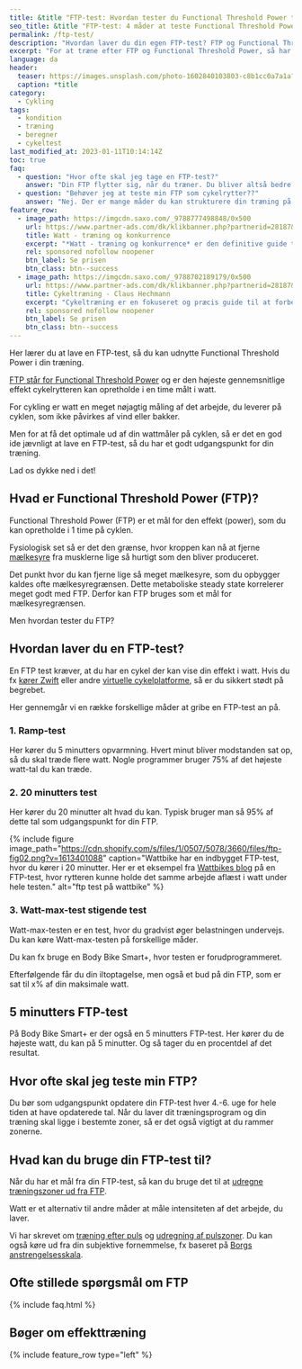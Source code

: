 ```yaml
---
title: &title "FTP-test: Hvordan tester du Functional Threshold Power til cykling?"
seo_title: &title "FTP-test: 4 måder at teste Functional Threshold Power til cykling?"
permalink: /ftp-test/
description: "Hvordan laver du din egen FTP-test? FTP og Functional Threshold Power kan bruges til at udregne træningszoner, men det kræver en præcis test. Sådan gør du!"
excerpt: "For at træne efter FTP og Functional Threshold Power, så har du brug for en præcis FTP-test. Der er mange måder at teste din FTP, så her præsenterer vi de bedste muligheder."
language: da
header:
  teaser: https://images.unsplash.com/photo-1602840103803-c8b1cc0a7a1a?ixlib=rb-4.0.3&ixid=MnwxMjA3fDB8MHxwaG90by1wYWdlfHx8fGVufDB8fHx8&auto=format&fit=crop&h=300&w=400&q=10
  caption: *title
category:
  - Cykling
tags:
  - kondition
  - træning
  - beregner
  - cykeltest
last_modified_at: 2023-01-11T10:14:14Z
toc: true
faq:
  - question: "Hvor ofte skal jeg tage en FTP-test?"
    answer: "Din FTP flytter sig, når du træner. Du bliver altså bedre til at arbejde med en højere intensitet. Derfor kan det være en god ide at teste din FTP hver 4.-6. uge, så dine træningszoner bliver justeret til i forhold til din forbedrede form."
  - question: "Behøver jeg at teste min FTP som cykelrytter??"
    answer: "Nej. Der er mange måder du kan strukturere din træning på. Du kan også bruge puls eller din subjektive fornemmelse. At bruge watt i din cykeltræning er imidlertid et meget præcist mål, og når du ved, hvor mange watt du kan træde, så kan du lettere planlægge dine træningszoner. FTP er også et mål for, om du forbedrer dit i din træning."
feature_row:
  - image_path: https://imgcdn.saxo.com/_9788777498848/0x500
    url: https://www.partner-ads.com/dk/klikbanner.php?partnerid=28187&bannerid=43264&htmlurl=https://www.saxo.com/dk/watt_andrew-coggan-dansk-bearbejdelse-ved-brian-overkaer_hardback_9788777498848
    title: Watt - træning og konkurrence
    excerpt: "*Watt - træning og konkurrence* er den definitive guide til at benytte sig af træning med watt. Med hjælp fra denne bog kan du vende hele din træning op og ned - og blive markant hurtigere og bedre."
    rel: sponsored nofollow noopener
    btn_label: Se prisen
    btn_class: btn--success
  - image_path: https://imgcdn.saxo.com/_9788702189179/0x500
    url: https://www.partner-ads.com/dk/klikbanner.php?partnerid=28187&bannerid=43264&htmlurl=https://www.saxo.com/dk/cykeltraening_claus-hechmann_haeftet_9788702189179
    title: Cykeltræning - Claus Hechmann
    excerpt: "Cykeltræning er en fokuseret og præcis guide til at forbedre dine præstationer på cyklen med effekttræning. Princippet er enkelt: Du skal træne i at kunne cykle så hurtigt som muligt i så lang tid som muligt."
    rel: sponsored nofollow noopener
    btn_label: Se prisen
    btn_class: btn--success
---
```


Her lærer du at lave en FTP-test, så du kan udnytte Functional Threshold Power i din træning.

[FTP står for Functional Threshold Power](/ftp-cykling/) og er den højeste gennemsnitlige effekt cykelrytteren kan opretholde i en time målt i watt.

For cykling er watt en meget nøjagtig måling af det arbejde, du leverer på cyklen, som ikke påvirkes af vind eller bakker.

Men for at få det optimale ud af din wattmåler på cyklen, så er det en god ide jævnligt at lave en FTP-test, så du har et godt udgangspunkt for din træning.

Lad os dykke ned i det!

## Hvad er Functional Threshold Power (FTP)?

Functional Threshold Power (FTP) er et mål for den effekt (power), som du kan opretholde i 1 time på cyklen.

Fysiologisk set så er det den grænse, hvor kroppen kan nå at fjerne [mælkesyre](/maelkesyre-traening/) fra musklerne lige så hurtigt som den bliver produceret.

Det punkt hvor du kan fjerne lige så meget mælkesyre, som du opbygger kaldes ofte mælkesyregrænsen. Dette metaboliske steady state korrelerer meget godt med FTP. Derfor kan FTP bruges som et mål for mælkesyregrænsen.

Men hvordan tester du FTP?

## Hvordan laver du en FTP-test?

En FTP test kræver, at du har en cykel der kan vise din effekt i watt. Hvis du fx [kører Zwift](/komplet-begynderguide-zwift/) eller andre [virtuelle cykelplatforme](/hometrainer-apps/), så er du sikkert stødt på begrebet.

Her gennemgår vi en række forskellige måder at gribe en FTP-test an på.

### 1. Ramp-test

Her kører du 5 minutters opvarmning. Hvert minut bliver modstanden sat op, så du skal træde flere watt. Nogle programmer bruger 75% af det højeste watt-tal du kan træde.

### 2. 20 minutters test

Her kører du 20 minutter alt hvad du kan. Typisk bruger man så 95% af dette tal som udgangspunkt for din FTP.

{% include figure image_path="https://cdn.shopify.com/s/files/1/0507/5078/3660/files/ftp-fig02.png?v=1613401088" caption="Wattbike har en indbygget FTP-test, hvor du kører i 20 minutter. Her er et eksempel fra [Wattbikes blog](https://wattbike.com/blogs/news/your-guide-to-functional-threshold-power) på en FTP-test, hvor rytteren kunne holde det samme arbejde aflæst i watt under hele testen." alt="ftp test på wattbike" %}

### 3. Watt-max-test stigende test

Watt-max-testen er en test, hvor du gradvist øger belastningen undervejs. Du kan køre Watt-max-testen på forskellige måder.

Du kan fx bruge en Body Bike Smart+, hvor testen er forudprogrammeret.

Efterfølgende får du din iltoptagelse, men også et bud på din FTP, som er sat til x% af din maksimale watt.

## 5 minutters FTP-test

På Body Bike Smart+ er der også en 5 minutters FTP-test. Her kører du de højeste watt, du kan på 5 minutter. Og så tager du en procentdel af det resultat.



## Hvor ofte skal jeg teste min FTP?

Du bør som udgangspunkt opdatere din FTP-test hver 4.-6. uge for hele tiden at have opdaterede tal. Når du laver dit træningsprogram og din træning skal ligge i bestemte zoner, så er det også vigtigt at du rammer zonerne.

## Hvad kan du bruge din FTP-test til?

Når du har et mål fra din FTP-test, så kan du bruge det til at [udregne træningszoner ud fra FTP](/ftp-cykling/).

Watt er et alternativ til andre måder at måle intensiteten af det arbejde, du laver.

Vi har skrevet om [træning efter puls](/pulstraening/) og [udregning af pulszoner](/pulstraening-pulszoner-fra-maxpuls-og-pulsreserve/). Du kan også køre ud fra din subjektive fornemmelse, fx baseret på [Borgs anstrengelsesskala](/borg-skala/).

## Ofte stillede spørgsmål om FTP

{% include faq.html %}

## Bøger om effekttræning

{% include feature_row type="left" %}
